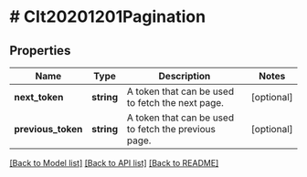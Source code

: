 # # CIt20201201Pagination

## Properties

Name | Type | Description | Notes
------------ | ------------- | ------------- | -------------
**next_token** | **string** | A token that can be used to fetch the next page. | [optional]
**previous_token** | **string** | A token that can be used to fetch the previous page. | [optional]

[[Back to Model list]](../../README.md#models) [[Back to API list]](../../README.md#endpoints) [[Back to README]](../../README.md)
